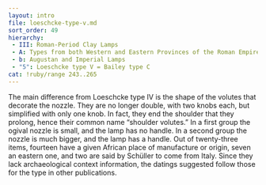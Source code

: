 ```yaml
---
layout: intro
file: loeschcke-type-v.md
sort_order: 49
hierarchy:
 - III: Roman-Period Clay Lamps
 - A: Types from both Western and Eastern Provinces of the Roman Empire
 - b: Augustan and Imperial Lamps
 - "5": Loeschcke type V = Bailey type C
cat: !ruby/range 243..265
---
```


The main difference from Loeschcke type IV is the shape of the volutes that decorate the nozzle. They are no longer double, with two knobs each, but simplified with only one knob. In fact, they end the shoulder that they prolong, hence their common name “shoulder volutes.” In a first group the ogival nozzle is small, and the lamp has no handle. In a second group the nozzle is much bigger, and the lamp has a handle. Out of twenty-three items, fourteen have a given African place of manufacture or origin, seven an eastern one, and two are said by Schüller to come from Italy. Since they lack archaeological context information, the datings suggested follow those for the type in other publications.
